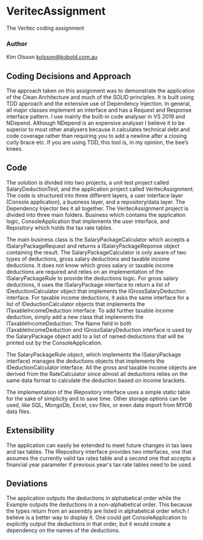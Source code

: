 # VeritecAssignment
The Veritec coding assignment
### Author
Kim Olsson
kolsson@kobold.com.au
## Coding Decisions and Approach
The approach taken on this assignment was to demonstrate the application of the Clean Architecture and much of the SOLID principles. It is built using TDD approach and the extensive use of Dependency Injection. In general, all major classes implement an interface and has a Request and Response interface pattern. I use mainly the built-in code analyser in VS 2019 and NDepend. Although NDepend is an expensive analyser I believe it to be superior to most other analysers because it calculates technical debt and code coverage rather than requiring you to add a newline after a closing curly brace etc. If you are using TDD, this tool is, in my opinion, the bee’s knees.
## Code
The solution is divided into two projects, a unit test project called SalaryDeductionTest, and the application project called VeritecAssignment. The code is structured into three different layers, a user interface layer (Console application), a business layer, and a repository/data layer. The Dependency Injector ties it all together. The VeritecAssignment project is divided into three main folders. Business which contains the application logic, ConsoleApplication that implements the user interface, and Repository which holds the tax rate tables.

The main business class is the SalaryPackageCalculator which accepts a ISalaryPackageRequest and returns a ISalaryPackageReponse object containing the result. The SalaryPackageCalculator is only aware of two types of deductions, gross salary deductions and taxable income deductions. It does not know which gross salary or taxable income deductions are required and relies on an implementation of the ISalaryPackageRule to provide the deductions logic. For gross salary deductions, it uses the ISalaryPackage interface to return a list of IDeductionCalculator object that implements the IGrossSalaryDeduction interface. For taxable income deductions, it asks the same interface for a list of IDeductionCalculator objects that implements the ITaxableIncomeDeduction interface. To add further taxable income deduction, simply add a new class that implements the ITaxableIncomeDeduction. The Name field in both ITaxableIncomeDeduction and IGrossSalaryDeduction interface is used by the SalaryPackage object add to a list of named deductions that will be printed out by the ConsoleApplication.

The SalaryPackageRule object, which implements the ISalaryPackage interface) manages the deductions objects that implements the IDeductionCalculator interface. All the gross and taxable income objects are derived from the RateCalculator since almost all deductions relies on the same data format to calculate the deduction based on income brackets.

The implementation of the IRepository interface uses a simple static table for the sake of simplicity and to save time. Other storage options can be used, like SQL, MongoDb, Excel, csv files, or even data import from MYOB data files.

## Extensibility
The application can easily be extended to meet future changes in tax laws and tax tables. The IRepository interface provides two interfaces, one that assumes the currently valid tax rates table and a second one that accepts a financial year parameter if previous year's tax rate tables need to be used.
## Deviations
The application outputs the deductions in alphabetical order while the Example outputs the deductions in a non-alphabetical order. This because the types return from an assembly are listed in alphabetical order which I believe is a better way to display it. One could get ConsoleApplication to explicitly output the deductions in that order, but it would create a dependency on the names of the deductions.

